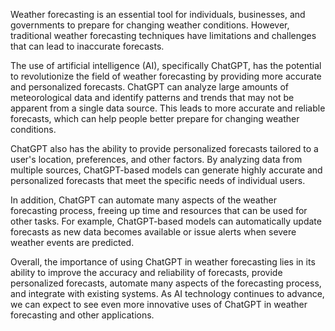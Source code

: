 

Weather forecasting is an essential tool for individuals, businesses, and governments to prepare for changing weather conditions. However, traditional weather forecasting techniques have limitations and challenges that can lead to inaccurate forecasts.

The use of artificial intelligence (AI), specifically ChatGPT, has the potential to revolutionize the field of weather forecasting by providing more accurate and personalized forecasts. ChatGPT can analyze large amounts of meteorological data and identify patterns and trends that may not be apparent from a single data source. This leads to more accurate and reliable forecasts, which can help people better prepare for changing weather conditions.

ChatGPT also has the ability to provide personalized forecasts tailored to a user's location, preferences, and other factors. By analyzing data from multiple sources, ChatGPT-based models can generate highly accurate and personalized forecasts that meet the specific needs of individual users.

In addition, ChatGPT can automate many aspects of the weather forecasting process, freeing up time and resources that can be used for other tasks. For example, ChatGPT-based models can automatically update forecasts as new data becomes available or issue alerts when severe weather events are predicted.

Overall, the importance of using ChatGPT in weather forecasting lies in its ability to improve the accuracy and reliability of forecasts, provide personalized forecasts, automate many aspects of the forecasting process, and integrate with existing systems. As AI technology continues to advance, we can expect to see even more innovative uses of ChatGPT in weather forecasting and other applications.


